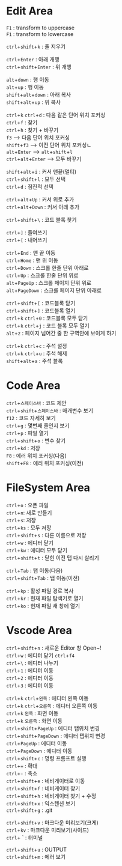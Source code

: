 # Edit Area

`F1` : transform to uppercase<br>
`F1` : transform to lowercase<br>

`ctrl`+`shift`+`k` : 줄 지우기<br>

`ctrl`+`Enter` : 아래 개행<br>
`ctrl`+`shift`+`Enter` : 위 개행<br>

`alt`+`down` : 행 이동<br>
`alt`+`up` : 행 이동 <br>
`shift`+`alt`+`down` : 아래 복사<br>
`shift`+`alt`+`up` : 위 복사<br>

`ctrl`+`k` `ctrl`+`d` : 다음 같은 단어 위치 포커싱<br>
`ctrl`+`f` : 찾기<br>
`ctrl`+`h` : 찾기 + 바꾸기<br>
    `f3` --> 다음 단어 위치 포커싱<br>
    `shift`+`f3` --> 이전 단어 위치 포커싱ㄴ<br>
    `alt`+`Enter` --> `alt`+`shift`+`l`<br>
    `ctrl`+`alt`+`Enter` --> 모두 바꾸기<br>

`shift`+`alt`+`i` : 커서 맨끝(멀티)<br>
`ctrl`+`shift`+`l` : 모두 선택<br>
`ctrl`+`d` : 점진적 선택<br>

`ctrl`+`alt`+`Up` : 커서 위로 추가<br>
`ctrl`+`alt`+`Down` : 커서 아래 추가<br>

`ctrl`+`shift`+`\` : 코드 블록 찾기<br>

`ctrl`+`]` : 들여쓰기<br>
`ctrl`+`[` : 내어쓰기 <br>

`ctrl`+`End` : 맨 끝 이동<br>
`ctrl`+`Home` : 맨 위 이동<br>
`ctrl`+`Down` : 스크롤 한줄 단위 아래로<br>
`ctrl`+`Up` : 스크롤 한줄 단위 위로 <br>
`alt`+`PageUp` : 스크롤 페이지 단위 위로<br>
`alt`+`PageDown` : 스크롤 페이지 단위 아래로<br>

`ctrl`+`shift`+`[` : 코드블록 닫기<br>
`ctrl`+`shift`+`]` : 코드블록 열기<br>
`ctrl`+`k` `ctrl`+`0` : 코드블록 모두 닫기<br>
`ctrl`+`k` `ctrl`+`j` : 코드 블록 모두 열기<br>
`alt`+`z` : 페이지 넘어간 줄 한 구역안에 보이게 하기<br>

`ctrl`+`k` `ctrl`+`c` : 주석 설정<br>
`ctrl`+`k` `ctrl`+`u` : 주석 해제<br>
`shift`+`alt`+`a` : 주석 블록<br>

# Code Area<br>

`ctrl`+`스페이스바` : 코드 제안<br>
`ctrl`+`shift`+`스페이스바` : 매개변수 보기<br>
`f12` : 코드 자세히 보기<br>
`ctrl`+`g` : 몇번째 줄인지 보기<br>
`ctrl`+`p` : 파일 열기<br>
`ctrl`+`shift`+`o` : 변수 찾기<br>
`ctrl`+`kd` : 저장 <br>
`F8` : 에러 위치 포커싱(다음)<br>
`shift`+`F8` : 에러 위치 포커싱(이전)<br>

# FileSystem Area<br>

`ctrl`+`o` : 오픈 파일<br>
`ctrl`+`n`: 새로 만들기<br>
`ctrl`+`s`: 저장 <br>
`ctrl`+`ks` : 모두 저장<br>
`ctrl`+`shift`+`s` : 다른 이름으로 저장<br>
`ctrl`+`w` : 에디터 닫기<br>
`ctrl`+`kw` : 에디터 모두 닫기<br>
`ctrl`+`shift`+`t` : 닫힌 이전 탭 다시 살리기<br>

`ctrl`+`Tab` : 탭 이동(다음)<br>
`ctrl`+`shift`+`Tab` : 탭 이동(이전)<br>

`ctrl`+`kp` : 활성 파일 경로 복사<br>
`ctrl`+`kr` : 현재 파일 탐색기로 열기<br>
`ctrl`+`ko` : 현재 파일 새 창에 열기<br>

# Vscode Area<br>

`ctrl`+`shift`+`n` : 새로운 Editor 창 Open~!<br>
`ctrl`+`w` : 에디터 닫기 `ctrl`+`f4`<br>
`ctrl`+`\` : 에디터 나누기<br>
`ctrl`+`1` : 에디터 이동 <br>
`ctrl`+`2` : 에디터 이동 <br>
`ctrl`+`3` : 에디터 이동 <br>

`ctrl`+`k` `ctrl`+`왼쪽` : 에디터 왼쪽 이동 <br>
`ctrl`+`k` `ctrl`+`오른쪽` : 에디터 오른쪽 이동<br>
`ctrl`+`k` `왼쪽` : 화면 이동<br>
`ctrl`+`k` `오른쪽` : 화면 이동<br>
`ctrl`+`shift`+`PageUp` : 에디터 탭위치 변경<br>
`ctrl`+`shift`+`PageDown` : 에디터 탭위치 변경<br>
`ctrl`+`PageUp` : 에디터 이동<br>
`ctrl`+`PageDown` : 에디터 이동<br>
`ctrl`+`shift`+`c` : 명령 프롬프트 실행<br>
`ctrl`+`=` : 확대<br>
`ctrl`+`-` : 축소<br>
`ctrl`+`shift`+`e` : 네비게이터로 이동<br>
`ctrl`+`shift`+`f` : 네비게이터 찾기<br>
`ctrl`+`shift`+`h` : 네비게이터 찾기 + 수정<br>
`ctrl`+`shift`+`x` : 익스텐션 보기<br>
`ctrl`+`shift`+`g` : .git<br>

`ctrl`+`shift`+`v` : 마크다운 미리보기(크게)<br>
`ctrl`+`kv` : 마크다운 미리보기(사이드)<br>
`ctrl`+ ` : 터미널

`ctrl`+`shift`+`u` : OUTPUT<br>
`ctrl`+`shift`+`m` : 에러 보기<br>